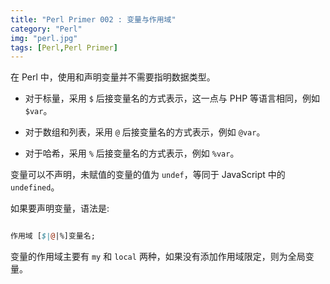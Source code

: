 ```yaml
---
title: "Perl Primer 002 : 变量与作用域"
category: "Perl"
img: "perl.jpg"
tags: [Perl,Perl Primer]
---
```

在 Perl 中，使用和声明变量并不需要指明数据类型。

* 对于标量，采用 `$` 后接变量名的方式表示，这一点与 PHP 等语言相同，例如 `$var`。

* 对于数组和列表，采用 `@` 后接变量名的方式表示，例如 `@var`。

* 对于哈希，采用 `%` 后接变量名的方式表示，例如 `%var`。

变量可以不声明，未赋值的变量的值为 `undef`，等同于 JavaScript 中的 `undefined`。

如果要声明变量，语法是:

```perl

作用域 [$|@|%]变量名;

```

变量的作用域主要有 `my` 和 `local` 两种，如果没有添加作用域限定，则为全局变量。
```perl



```

```perl



```

```perl



```

```perl



```

```perl



```





